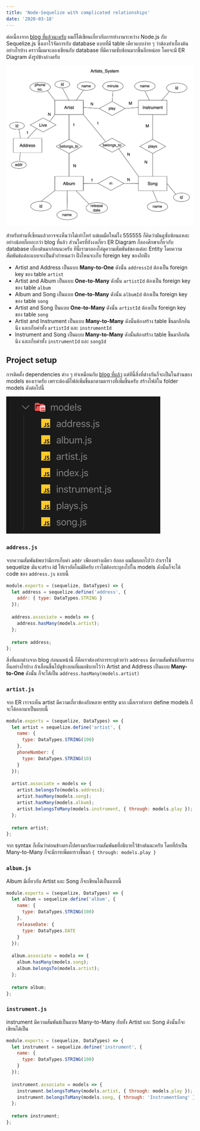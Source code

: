 ```yaml
---
title: 'Node-Sequelize with complicated relationships'
date: '2020-03-18'
---
```


ต่อเนื่องจาก [blog ที่แล้วนะครับ](https://xeusteerapat.github.io/blog/node-sequelize-rest-api) ผมก็ได้เขียนเกี่ยวกับการทำงานระหว่าง Node.js กับ Sequelize.js ซึ่งเอาไว้จัดการกับ database แบบที่มี table เดียวแบบง่าย ๆ ว่าต้องทำเบื้องต้นอย่างไรบ้าง คราวนี้ผมจะลองเขียนกับ database ที่มีความซับซ้อนมากขึ้นอีกหน่อย โดยจะมี ER Diagram ดังรูปข้างล่างครับ

![ERD Artist System](ERD_Artist.png)

สำหรับท่านที่เซียนแล้วอาจจะเห็นว่าไม่เท่าไหร่ แต่ผมมือใหม่ไง 555555 ก็คิดว่ามันดูซับซ้อนแหละ อย่างน้อยก็เยอะกว่า blog ที่แล้ว ส่วนใครที่ยังงงเกี่ยว ER Diagram ก็ลองศึกษาเกี่ยวกับ database เบื้องต้นมาก่อนนะครับ ทีนี้เรามาลองไล่ดูความสัมพันธ์ของแต่ละ Entity โดยความสัมพันธ์แต่ละแบบจะเป็นตัวกำหนดว่า ฝั่งไหนจะเก็บ foreign key ของอีกฝั่ง

- Artist and Address เป็นแบบ **Many-to-One** ดังนั้น `addressId` ต้องเป็น foreign key ของ table `artist`
- Artist and Album เป็นแบบ **One-to-Many** ดังนั้น `artistId` ต้องเป็น foreign key ของ table `album`
- Album and Song เป็นแบบ **One-to-Many** ดังนั้น `albumId` ต้องเป็น foreign key ของ table `song`
- Artist and Song ป็นแบบ **One-to-Many** ดังนั้น `artistId` ต้องเป็น foreign key ของ table `song`
- Artist and Instrument เป็นแบบ **Many-to-Many** ดังนั้นต้องสร้าง table ขึ้นมาอีกอันนึง และเก็บค่าทั้ง `artistId` และ `instrumentId`
- Instrument and Song เป็นแบบ **Many-to-Many** ดังนั้นต้องสร้าง table ขึ้นมาอีกอันนึง และเก็บค่าทั้ง `instrumentId` และ `songId`

## Project setup

การติดตั้ง dependencies ต่าง ๆ ทำเหมือนกับ [blog ที่แล้ว](https://xeusteerapat.github.io/blog/node-sequelize-rest-api) แต่ทีนี้สิ่งที่ต่างกันก็จะเป็นในส่วนของ models ของเราครับ เพราะต้องมีไฟล์เพิ่มขึ้นมาตามตารางที่เพิ่มขึ้นครับ สร้างไฟล์ใน folder models ดังต่อไปนี้

![models](models.png)

### `address.js`

จากความสัมพันธ์พบว่ามีการเก็บค่า `addr` เพียงอย่างเดียว อ้อออ ผมลืมบอกไปว่า ถ้าเราใช้ sequelize มันจะสร้าง id ให้เราอัตโนมัติครับ เราไม่ต้องระบุลงไปใน models ดังนั้นก็จะได้ code ของ `address.js` แบบนี้

```javascript
module.exports = (sequelize, DataTypes) => {
  let address = sequelize.define('address', {
    addr: { type: DataTypes.STRING }
  });

  address.associate = models => {
    address.hasMany(models.artist);
  };

  return address;
};
```

สิ่งที่แตกต่างจาก blog ก่อนนหน้านี้ ก็คือเราต้องทำการระบุด้วยว่า `address` มีความสัมพันธ์กับตารางอื่นอย่างไรบ้าง ถ้าเลื่อนขึ้นไปดูข้างบนที่ผมอธิบายไว้ว่า Artist and Address เป็นแบบ **Many-to-One** ดังนั้น ก็จะได้เป็น `address.hasMany(models.artist)`

### `artist.js`

จาก ER เราจะเห็น artist มีความเกี่ยวข้องกับหลาย entity มาก เมื่อเราทำการ define models ก็จะได้ออกมาเป็นแบบนี้

```javascript
module.exports = (sequelize, DataTypes) => {
  let artist = sequelize.define('artist', {
    name: {
      type: DataTypes.STRING(100)
    },
    phoneNumber: {
      type: DataTypes.STRING(10)
    }
  });

  artist.associate = models => {
    artist.belongsTo(models.address);
    artist.hasMany(models.song);
    artist.hasMany(models.album);
    artist.belongsToMany(models.instrument, { through: models.play });
  };

  return artist;
};
```

จาก syntax ก็เห็นว่าค่อนข้างตรงไปตรงมากับความสัมพันธที่อธิบายไว้ข้างต้นนะครับ โดยที่ถ้าเป็น Many-to-Many ก็จะมีการเพิ่มตารางขึ้นมา `{ through: models.play }`

### `album.js`

Album มีเอี่ยวกับ Artist และ Song ก็จะเขียนได้เป็นแบบนี้

```javascript
module.exports = (sequelize, DataTypes) => {
  let album = sequelize.define('album', {
    name: {
      type: DataTypes.STRING(100)
    },
    releaseDate: {
      type: DataTypes.DATE
    }
  });

  album.associate = models => {
    album.hasMany(models.song);
    album.belongsTo(models.artist);
  };

  return album;
};
```

### `instrument.js`

instrument มีความสัมพันธ์เป็นแบบ Many-to-Many กับทั้ง Artist และ Song ดังนั้นก็จะเขียนได้เป็น

```javascript
module.exports = (sequelize, DataTypes) => {
  let instrument = sequelize.define('instrument', {
    name: {
      type: DataTypes.STRING(100)
    }
  });

  instrument.associate = models => {
    instrument.belongsToMany(models.artist, { through: models.play });
    instrument.belongsToMany(models.song, { through: 'InstrumentSong' });
  };

  return instrument;
};
```
